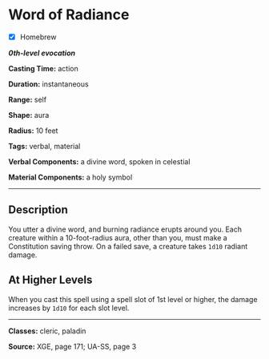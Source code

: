 # Word of Radiance

- [x] Homebrew

***0th-level evocation***

**Casting Time:** action

**Duration:** instantaneous

**Range:** self

**Shape:** aura

**Radius:** 10 feet

**Tags:** verbal, material

**Verbal Components:** a divine word, spoken in celestial

**Material Components:** a holy symbol

---

## Description
You utter a divine word, and burning radiance erupts around you. Each creature within a 10-foot-radius aura, other than you, must make a Constitution saving throw. On a failed save, a creature takes `1d10` radiant damage.

## At Higher Levels
When you cast this spell using a spell slot of 1st level or higher, the damage increases by `1d10` for each slot level.

---

**Classes:** cleric, paladin

**Source:** XGE, page 171; UA-SS, page 3
